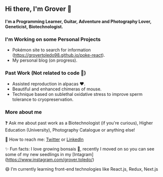 ## Hi there, I'm Grover 👋

#### I'm a Programming Learner, Guitar, Adventure and Photography Lover, Geneticist, Biotechnologist.

### I'm Working on some Personal Projects

- Pokémon site to search for information (https://grovertoledo98.github.io/poke-react).
- My personal blog (on progress).

### Past Work (Not related to code 🤔)

- Assisted reproduction in alpacas ♥.
- Beautiful and enhanced chimeras of mouse.
- Technique based on sublethal oxidative stress to improve sperm tolerance to cryopreservation.

### More about me

❓ Ask me about past work as a Biotechnologist (if you're curious), Higher Education (University), Photography Catalogue or anything else!

💬 How to reach me: [Twitter](https://twitter.com/grover_toledo) or [LinkedIn](https://www.linkedin.com/in/grovertoledo/)

✨ Fun facts: I love growing bonsais 🌱, recently I moved on so you can see some of my new seedlings in my [Intagram] (https://www.instagram.com/grover.toledo/)

😄 I’m currently learning front-end technologies like React.js, Redux, Next.js
